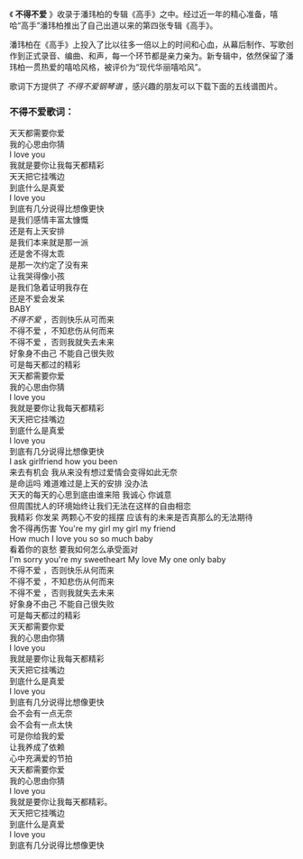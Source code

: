 

《 **不得不爱** 》收录于潘玮柏的专辑《高手》之中。经过近一年的精心准备，嘻哈“高手”潘玮柏推出了自己出道以来的第四张专辑《高手》。

潘玮柏在《高手》上投入了比以往多一倍以上的时间和心血，从幕后制作、写歌创作到正式录音、编曲、和声，每一个环节都是亲力亲为。新专辑中，依然保留了潘玮柏一贯热爱的嘻哈风格，被评价为“现代华丽嘻哈风”。

歌词下方提供了 _不得不爱钢琴谱_ ，感兴趣的朋友可以下载下面的五线谱图片。

### 不得不爱歌词：

天天都需要你爱  
我的心思由你猜  
I love you  
我就是要你让我每天都精彩  
天天把它挂嘴边  
到底什么是真爱  
I love you  
到底有几分说得比想像更快  
是我们感情丰富太慷慨  
还是有上天安排  
是我们本来就是那一派  
还是舍不得太乖  
是那一次约定了没有来  
让我哭得像小孩  
是我们急着证明我存在  
还是不爱会发呆  
BABY  
_不得不爱_ ，否则快乐从可而来  
不得不爱 ，不知悲伤从何而来  
不得不爱 ，否则我就失去未来  
好象身不由己 不能自己很失败  
可是每天都过的精彩  
天天都需要你爱  
我的心思由你猜  
I love you  
我就是要你让我每天都精彩  
天天把它挂嘴边  
到底什么是真爱  
I love you  
到底有几分说得比想像更快  
I ask girlfriend how you been  
来去有机会 我从来没有想过爱情会变得如此无奈  
是命运吗 难道难过是上天的安排 没办法  
天天的每天的心思到底由谁来陪 我诚心 你诚意  
但周围扰人的环境始终让我们无法在这样的自由相恋  
我精彩 你发呆 两颗心不安的摇摆 应该有的未来是否真那么的无法期待  
舍不得再伤害 You're my girl my girl my friend  
How much I love you so so much baby  
看着你的哀愁 要我如何怎么承受面对  
I'm sorry you're my sweetheart My love My one only baby  
不得不爱 ，否则快乐从何而来  
不得不爱 ，不知悲伤从何而来  
不得不爱 ，否则我就失去未来  
好象身不由己 不能自己很失败  
可是每天都过的精彩  
天天都需要你爱  
我的心思由你猜  
I love you  
我就是要你让我每天都精彩  
天天把它挂嘴边  
到底什么是真爱  
I love you  
到底有几分说得比想像更快  
会不会有一点无奈  
会不会有一点太快  
可是你给我的爱  
让我养成了依赖  
心中充满爱的节拍  
天天都需要你爱  
我的心思由你猜  
I love you  
我就是要你让我每天都精彩。  
天天把它挂嘴边  
到底什么是真爱  
I love you  
到底有几分说得比想像更快

